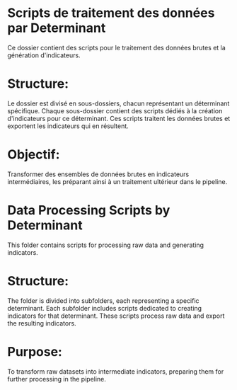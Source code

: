 # Scripts de traitement des données par Determinant
Ce dossier contient des scripts pour le traitement des données brutes et la génération d'indicateurs.

# Structure:
Le dossier est divisé en sous-dossiers, chacun représentant un déterminant spécifique.
Chaque sous-dossier contient des scripts dédiés à la création d'indicateurs pour ce déterminant. Ces scripts traitent les données brutes et exportent les indicateurs qui en résultent.

# Objectif:
Transformer des ensembles de données brutes en indicateurs intermédiaires, les préparant ainsi à un traitement ultérieur dans le pipeline.

# Data Processing Scripts by Determinant
This folder contains scripts for processing raw data and generating indicators.

# Structure:
The folder is divided into subfolders, each representing a specific determinant.
Each subfolder includes scripts dedicated to creating indicators for that determinant. These scripts process raw data and export the resulting indicators.

# Purpose: 
To transform raw datasets into intermediate indicators, preparing them for further processing in the pipeline.
